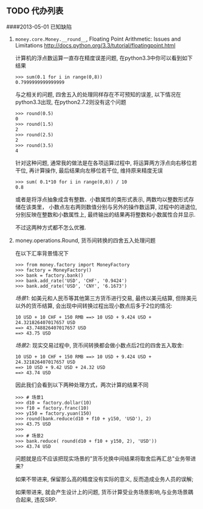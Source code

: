 ## TODO 代办列表

####2013-05-01 已知缺陷

1. `money.core.Money.__round__`, Floating Point Arithmetic: Issues and Limitations http://docs.python.org/3.3/tutorial/floatingpoint.html

	计算机的浮点数运算一直存在精度误差问题, 在python3.3中你可以看到如下结果

	```
	>>> sum(0.1 for i in range(0,8))
	0.7999999999999999
	```
	
	与之相关的问题, 四舍五入的处理同样存在不可预知的误差,
	以下情况在python3.3出现, 在python2.7.2则没有这个问题
	
	```
	>>> round(0.5)
	0
	>>> round(1.5)
	2
	>>> round(2.5)
	2
	>>> round(3.5)
	4
	```

	针对这种问题, 通常我的做法是在各项运算过程中,
	将运算两方浮点向右移位若干位, 再计算操作, 最后结果向左移位若干位,
	维持原来精度无误
	
	```
	>>> sum( 0.1*10 for i in range(0,8)) / 10
	0.8
	```

	或者是将浮点抽象成含有整数、小数属性的类形式表示, 两数均以整数形式存储在该类里，
	小数点左右两则数值分别与另外的操作数运算, 过程中的进退位, 分别反映在整数和小数属性上,
	最终输出的结果再将整数和小数属性合并显示.
	
	不过这两种方式都不怎么优雅.

2. money.operations.Round, 货币间转换的四舍五入处理问题
	
	在以下汇率背景情况下
			
	```
	>>> from money.factory import MoneyFactory
	>>> factory = MoneyFactory()
	>>> bank = factory.bank()
	>>> bank.add_rate('USD', 'CHF', '0.9424')
	>>> bank.add_rate('USD', 'CNY', '6.1673')
	```

	*场景1*: 如美元和人民币等其他第三方货币进行交易, 最终以美元结算,
	但除美元以外的货币结算, 会出现中间转换过程出现小数点后多于2位的情况:
	
	``` 
	10 USD + 10 CHF + 150 RMB ==> 10 USD + 9.424 USD + 24.321826407017657 USD 
	==> 43.748826407017657 USD 
	==> 43.75 USD
	```

	*场景2*: 现实交易过程中, 货币间转换都会做小数点后2位的四舍五入取舍:
	
	```
	10 USD + 10 CHF + 150 RMB ==> 10 USD + 9.424 USD + 24.321826407017657 USD 
	==> 10 USD + 9.42 USD + 24.32 USD 
	==> 43.74 USD
	```
	
	因此我们会看到以下两种处理方式，两次计算的结果不同

	```
	>>> # 场景1
	>>> d10 = factory.dollar(10)
	>>> f10 = factory.franc(10)
	>>> y150 = factory.yuan(150)
	>>> round(bank.reduce(d10 + f10 + y150, 'USD'), 2)
	>>> 43.75 USD
	>>>
	>>> # 场景2 
	>>> bank.reduce( round(d10 + f10 + y150, 2), 'USD'))
	>>> 43.74 USD
	```
	
	问题就是应不应该把现实场景的"货币兑换中间结果将取舍后再汇总"业务带进来?
	 
	如果不带进来, 保留那么高的精度没有实际的意义, 反而造成业务人员的误解;
	
	如果带进来, 就会产生设计上的问题, 货币计算受业务场景影响,与业务场景耦合起来, 违反SRP.

